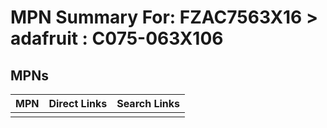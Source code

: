 



# MPN Summary For: FZAC7563X16 > adafruit : C075-063X106

## MPNs
  

|MPN|Direct Links|Search Links|
| :--- | :--- | :--- |
||||
